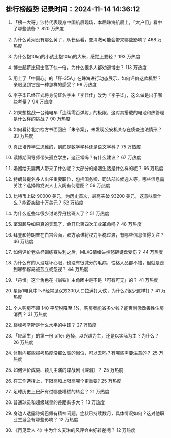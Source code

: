 
## 排行榜趋势 记录时间：2024-11-14 14:36:12
  
  1. 「榜一大哥」沙特代表现身中国航展现场，本届珠海航展上，「大户们」看中了哪些装备？ 820 万热度
    
  2. 为什么黄河没有那么黄了，从长远看，变清澈可能会带来哪些影响？ 468 万热度
    
  3. 为什么抱10kg的小孩比抱10kg的大米，感觉上要轻？ 193 万热度
    
  4. 博士起薪比硕士高了快一倍，为什么很多人都劝退博士？ 113 万热度
    
  5. 用上了「中国心」的「歼-35A」在珠海进行动态展示，如何评价这款机型？亲眼见到它是一种怎样的感受？ 98 万热度
    
  6. 李子柒已经正式将身份证名字由「李佳佳」改为「李子柒」，这么做是出于哪些考量？ 94 万热度
    
  7. 如果想挑战一台纯电车「连续零百弹射」的极限，这对其搭载的电池和热管理是什么样的挑战？ 90 万热度
    
  8. 如何看待北京检方书面回应「朱令案」，未发现公安机关存在侦查违法情形？ 83 万热度
    
  9. 真正培养学生思维的，到底是数学学科还是语文学科？ 75 万热度
    
  10. 读博期间导师带头孤立学生，这正常吗？有什么建议？ 67 万热度
    
  11. 婚姻给夫妻两人带来了什么呢？大部分的婚姻生活是什么样的呢？ 66 万热度
    
  12. 特朗普提名多人出任重要职位，包括国务卿、司法部长候选人等，哪些信息需关注？选择跨党派人士入阁有何意图？ 56 万热度
    
  13. 比特币上破 90000 美元，为历史首次，最高突破 93200 美元，这意味着什么？能否突破十万美元？ 52 万热度
    
  14. 为什么近些年很少讨论乔丹接班人了？ 51 万热度
    
  15. 室温超导如果真的实现了，会开启第四次工业革命吗？ 48 万热度
    
  16. 拜登和特朗普在白宫会面，双方承诺将权力平稳过渡，有哪些信息值得关注？ 46 万热度
    
  17. 如何评价老头杯训练赛失利之后，MLXG情绪失控怒砸键盘受伤？ 44 万热度
    
  18. 为什么有的人没啥坏心眼，也没有很减分的毛病，性格人品都不错，但就是走到哪都容易被孤立或忽视？ 44 万热度
    
  19. 「丹恒」这个角色在《崩铁》主角团中是不是「可有可无」的？ 41 万热度
    
  20. 星际1电竞中TvP经常见双方200人口拉满打大仗，为什么Z很少这样打？ 41 万热度
    
  21. 个人购房不超 140 平契税降至 1%，购房者能省多少钱？能否刺激改善性住房消费？ 31 万热度
    
  22. 巅峰考辛斯是什么水平的中锋？ 27 万热度
    
  23. 「应届生」的第一份 offer 选择，以兴趣为主，还是以实际为主？为什么？ 26 万热度
    
  24. 体制内那些报考热度没那么高的岗位，可以去吗？有哪些需要注意的？ 25 万热度
    
  25. 如何评价成毅、颖儿主演的谍战剧《深潜》？ 25 万热度
    
  26. 在工作选择上，下限高和上限高哪个更重要? 25 万热度
    
  27. 足球历史上巴萨有过哪些糟糕的转会？ 21 万热度
    
  28. 普通球员和超级球星的差距有多大？ 13 万热度
    
  29. 身边人透露称姆巴佩有精神问题，症状已持续数月，具体情况如何？这对他职业生涯会有哪些影响？ 12 万热度
    
  30. 《再见爱人 4》中为什么麦琳的风评会由好转差呢？ 12 万热度
    